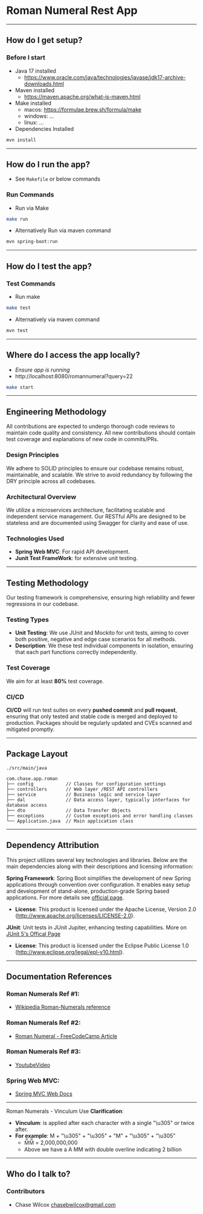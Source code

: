 
# Roman Numeral Rest App

---

## How do I get setup?

### Before I start
- Java 17 installed
  - <https://www.oracle.com/java/technologies/javase/jdk17-archive-downloads.html>
- Maven installed
  - <https://maven.apache.org/what-is-maven.html>
- Make installed
  - macos: <https://formulae.brew.sh/formula/make>
  - windows: ...
  - linux: ...
- Dependencies Installed
```bash
mvn install
```

---

## How do I run the app?

- See `Makefile` or below commands

### Run Commands

- Run via Make
```bash
make run
```

- Alternatively Run via maven command
```bash
mvn spring-boot:run
```

---

## How do I test the app?

### Test Commands

- Run make
```bash
make test
```

- Alternatively via maven command
```bash
mvn test
```

---

## Where do I access the app locally?
- *Ensure app is running*
- http://localhost:8080/romannumeral?query=22

```bash
make start
```

---

## Engineering Methodology

 All contributions are expected to undergo thorough code reviews to maintain code quality 
and consistency. All new contributions should contain test coverage and explanations of new code in commits/PRs.

### Design Principles
We adhere to SOLID principles to ensure our codebase remains robust, maintainable, and scalable. We strive to avoid
redundancy by following the DRY principle across all codebases.

### Architectural Overview
We utilize a microservices architecture, facilitating scalable and independent service management. Our RESTful APIs 
are designed to be stateless and are documented using Swagger for clarity and ease of use.

### Technologies Used
- **Spring Web MVC**: For rapid API development.
- **Junit Test FrameWork**: for extensive unit testing.

---

## Testing Methodology

Our testing framework is comprehensive, ensuring high reliability and fewer regressions in our codebase.

### Testing Types
- **Unit Testing**: We use JUnit and Mockito for unit tests, aiming to cover both positive, negative and edge case 
scenarios for all methods. 
- **Description**: We these test individual components in isolation, ensuring that each part functions correctly independently.


### Test Coverage
We aim for at least **80%** test coverage.

### CI/CD
**CI/CD** will run test suites on every **pushed commit**
and **pull request**, ensuring that only tested and stable code is merged and deployed to production. Packages
should be regularly updated and CVEs scanned and mitigated promptly.

---


## Package Layout
```text
./src/main/java

com.chase.app.roman
├── config            // Classes for configuration settings
├── controllers       // Web layer /REST API controllers
├── service           // Business logic and service layer
├── dal               // Data access layer, typically interfaces for database access
├── dto               // Data Transfer Objects
├── exceptions        // Custom exceptions and error handling classes
└── Application.java  // Main application class
```

---

## Dependency Attribution

This project utilizes several key technologies and libraries. Below are the main dependencies along with their 
descriptions and licensing information:

**Spring Framework**: Spring Boot simplifies the development of new Spring applications through convention 
over configuration. It enables easy setup and development of stand-alone, production-grade 
Spring based applications. For more details see [official page](https://spring.io/guides/gs/spring-boot/).

- **License**: This product is licensed 
under the Apache License, Version 2.0 (http://www.apache.org/licenses/LICENSE-2.0).

**JUnit**: Unit tests in JUnit Jupiter, enhancing testing capabilities. 
More on [JUnit 5's Offical Page](https://junit.org/junit5/)

- **License**: This product is licensed under the Eclipse Public License 1.0 (http://www.eclipse.org/legal/epl-v10.html).

---

## Documentation References

### Roman Numerals Ref #1:
- [Wikipedia Roman-Numerals reference](https://en.wikipedia.org/wiki/Roman_numerals)

### Roman Numerals Ref #2:
- [Roman Numeral - FreeCodeCamp Article](https://www.freecodecamp.org/news/roman-numerals-the-roman-numeral-for-4-6-9-and-others/)

### Roman Numerals Ref #3:
- [YoutubeVideo](https://www.youtube.com/watch?v=301M30jCugY)

### Spring Web MVC:
- [Spring MVC Web Docs](https://docs.spring.io/spring-framework/reference/web/webmvc.html)

---

Roman Numerals - Vinculum Use **Clarification**:

- **Vinculum**: is applied after each character with a single "\u305" or twice after.
- **For example**: M + "\u305" + "\u305" + "M" + "\u305" + "\u305"
  -  M̅̅M̅̅ = 2,000,000,000
  - Above we have a A MM with double overline indicating 2 billion
---

## Who do I talk to?

### Contributors
- Chase Wilcox <chasebwilcox@gmail.com>
